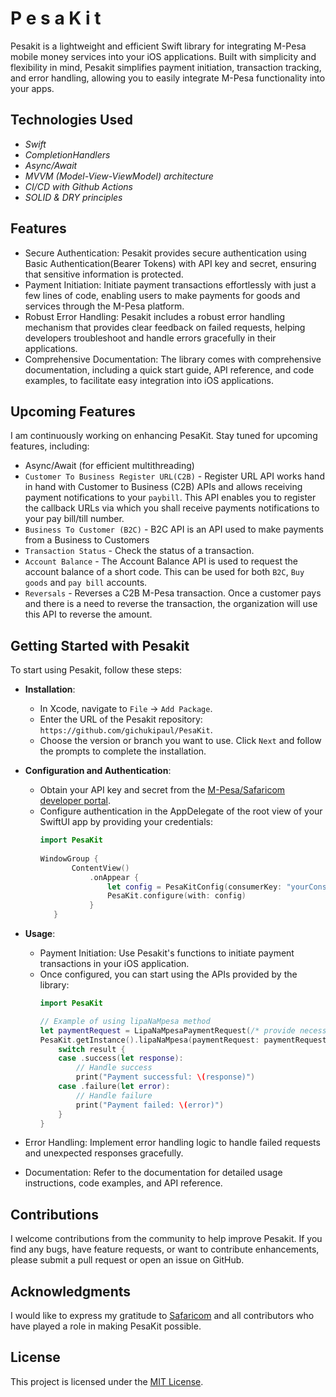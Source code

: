 # P e s a K i t
Pesakit is a lightweight and efficient Swift library for integrating M-Pesa mobile money services into your iOS applications. Built with simplicity and flexibility in mind, Pesakit simplifies payment initiation, transaction tracking, and error handling, allowing you to easily integrate M-Pesa functionality into your apps.
## **Technologies Used**
- *Swift*
- *CompletionHandlers*
- *Async/Await*
- *MVVM (Model-View-ViewModel) architecture*
- *CI/CD with Github Actions*
- *SOLID & DRY principles*

## Features
- Secure Authentication: Pesakit provides secure authentication using Basic Authentication(Bearer Tokens) with API key and secret, ensuring that sensitive information is protected.
- Payment Initiation: Initiate payment transactions effortlessly with just a few lines of code, enabling users to make payments for goods and services through the M-Pesa platform.
- Robust Error Handling: Pesakit includes a robust error handling mechanism that provides clear feedback on failed requests, helping developers troubleshoot and handle errors gracefully in their applications.
- Comprehensive Documentation: The library comes with comprehensive documentation, including a quick start guide, API reference, and code examples, to facilitate easy integration into iOS applications.

## Upcoming Features
I am continuously working on enhancing PesaKit. Stay tuned for upcoming features, including:
- Async/Await (for efficient multithreading)
- `Customer To Business Register URL(C2B)` - Register URL API works hand in hand with Customer to Business (C2B) APIs and allows receiving payment notifications to your `paybill`. This API enables you to register the callback URLs via which you shall receive payments notifications to your pay bill/till number. 
- `Business To Customer (B2C)` - B2C API is an API used to make payments from a Business to Customers
- `Transaction Status` - Check the status of a transaction.
- `Account Balance` - The Account Balance API is used to request the account balance of a short code. This can be used for both `B2C`, `Buy goods` and `pay bill` accounts.
- `Reversals` - Reverses a C2B M-Pesa transaction. Once a customer pays and there is a need to reverse the transaction, the organization will use this API to reverse the amount.

## Getting Started with Pesakit
To start using Pesakit, follow these steps:
- **Installation**: 
   - In Xcode, navigate to ` File ` -> ` Add Package `.
   - Enter the URL of the Pesakit repository: ` https://github.com/gichukipaul/PesaKit `.
   - Choose the version or branch you want to use. Click `Next` and follow the prompts to complete the installation.
- **Configuration and Authentication**: 
   - Obtain your API key and secret from the [M-Pesa/Safaricom developer portal](https://developer.safaricom.co.ke).
   - Configure authentication in the AppDelegate of the root view of your SwiftUI app by providing your credentials:
     ```swift
     import PesaKit
        
     WindowGroup {
            ContentView()
                .onAppear {
                    let config = PesaKitConfig(consumerKey: "yourConsumerKey", consumerSecret: "yourConsumerSecret")
                    PesaKit.configure(with: config)
                }
        }
     ```

- **Usage**: 
   - Payment Initiation: Use Pesakit's functions to initiate payment transactions in your iOS application. 
   - Once configured, you can start using the APIs provided by the library:
     ```swift
     import PesaKit

     // Example of using lipaNaMpesa method
     let paymentRequest = LipaNaMpesaPaymentRequest(/* provide necessary parameters */)
     PesaKit.getInstance().lipaNaMpesa(paymentRequest: paymentRequest) { result in
         switch result {
         case .success(let response):
             // Handle success
             print("Payment successful: \(response)")
         case .failure(let error):
             // Handle failure
             print("Payment failed: \(error)")
         }
     }
     ```
- Error Handling: Implement error handling logic to handle failed requests and unexpected responses gracefully.
- Documentation: Refer to the documentation for detailed usage instructions, code examples, and API reference.

## Contributions
I welcome contributions from the community to help improve Pesakit. If you find any bugs, have feature requests, or want to contribute enhancements, please submit a pull request or open an issue on GitHub.

## Acknowledgments
I would like to express my gratitude to [Safaricom](https://developer.safaricom.co.ke) and all contributors who have played a role in making PesaKit possible.
## License
This project is licensed under the [MIT License](LICENSE).
